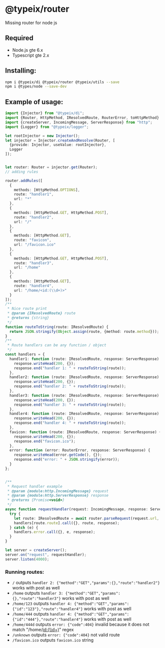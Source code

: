 # @typeix/router

Missing router for node js

## Required
- Node.js gte 6.x
- Typescript gte 2.x

## Installing:
```bash
npm i @typeix/di @typeix/router @typeix/utils --save
npm i @types/node --save-dev
```

## Example of usage:
```typescript
import {Injector} from "@typeix/di";
import {Router, HttpMethod, IResolvedRoute, RouterError, toHttpMethod} from "@typeix/router";
import {createServer, IncomingMessage, ServerResponse} from "http";
import {Logger} from "@typeix/logger";

let rootInjector = new Injector();
let injector = Injector.createAndResolve(Router, [
  {provide: Injector, useValue: rootInjector},
  Logger
]);


let router: Router = injector.get(Router);
// adding rules

router.addRules([
  {
    methods: [HttpMethod.OPTIONS],
    route: "handler1",
    url: "*"
  },
  {
    methods: [HttpMethod.GET, HttpMethod.POST],
    route: "handler2",
    url: "/"
  },
  {
    methods: [HttpMethod.GET],
    route: "favicon",
    url: "/favicon.ico"
  },
  {
    methods: [HttpMethod.GET, HttpMethod.POST],
    route: "handler3",
    url: "/home"
  },
  {
    methods: [HttpMethod.GET],
    route: "handler4",
    url: "/home/<id:(\\d+)>"
  }
]);
/**
 * Nice route print
 * @param {IResolvedRoute} route
 * @returns {string}
 */
function routeToString(route: IResolvedRoute) {
  return JSON.stringify(Object.assign(route, {method: route.method}));
}
/**
 * Route handlers can be any function / object
 */
const handlers = {
  handler1: function (route: IResolvedRoute, response: ServerResponse) {
    response.writeHead(200, {});
    response.end("handler 1: " + routeToString(route));
  },
  handler2: function (route: IResolvedRoute, response: ServerResponse) {
    response.writeHead(200, {});
    response.end("handler 2: " + routeToString(route));
  },
  handler3: function (route: IResolvedRoute, response: ServerResponse) {
    response.writeHead(200, {});
    response.end("handler 3: " + routeToString(route));
  },
  handler4: function (route: IResolvedRoute, response: ServerResponse) {
    response.writeHead(200, {});
    response.end("handler 4: " + routeToString(route));
  },
  favicon: function (route: IResolvedRoute, response: ServerResponse) {
    response.writeHead(200, {});
    response.end("favicon.ico");
  },
  error: function (error: RouterError, response: ServerResponse) {
    response.writeHead(error.getCode(), {});
    response.end("error: " + JSON.stringify(error));
  }
};


/**
 * Request handler example
 * @param {module:http.IncomingMessage} request
 * @param {module:http.ServerResponse} response
 * @returns {Promise<void>}
 */
async function requestHandler(request: IncomingMessage, response: ServerResponse) {
  try {
    let route: IResolvedRoute = await router.parseRequest(request.url, toHttpMethod(request.method), request.headers);
    handlers[route.route].call({}, route, response);
  } catch (e) {
    handlers.error.call({}, e, response);
  }
}

let server = createServer();
server.on("request", requestHandler);
server.listen(4000);

```

### Running routes:
- ```/```  outputs ```handler 2: {"method":"GET","params":{},"route":"handler2"}``` works with post as well
- ```/home```  outputs ```handler 3: {"method":"GET","params":{},"route":"handler3"}``` works with post as well
- ```/home/123```  outputs ```handler 4: {"method":"GET","params":{"id":"123"},"route":"handler4"}``` works with post as well
- ```/home/444```  outputs ```handler 4: {"method":"GET","params":{"id":"444"},"route":"handler4"}``` works with post as well
- ```/home/444d```  outputs ```error: {"code":404}``` invalid because it does not match  "/home/<id:(\\d+)>" regex
- ```/unknown```  outputs ```error: {"code":404}``` not valid route
- ```/favicon.ico```  outputs ```favicon.ico``` string
